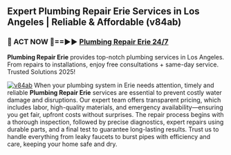 ## Expert Plumbing Repair Erie Services in Los Angeles | Reliable & Affordable (v84ab)  

<h3>🚿 ACT NOW 🌟==►► <a href="https://tinyurl.com/2ne6vx2x" rel="nofollow">Plumbing Repair Erie 24/7</a></h3>

**Plumbing Repair Erie** provides top-notch plumbing services in Los Angeles. From repairs to installations, enjoy free consultations + same-day service. Trusted Solutions 2025!

[![v84ab](https://i.imgur.com/4PFF4AK.jpeg)](https://tinyurl.com/2ne6vx2x)
When your plumbing system in Erie needs attention, timely and reliable **Plumbing Repair Erie** services are essential to prevent costly water damage and disruptions. Our expert team offers transparent pricing, which includes labor, high-quality materials, and emergency availability—ensuring you get fair, upfront costs without surprises. The repair process begins with a thorough inspection, followed by precise diagnostics, expert repairs using durable parts, and a final test to guarantee long-lasting results. Trust us to handle everything from leaky faucets to burst pipes with efficiency and care, keeping your home safe and dry.